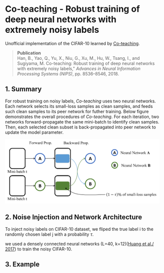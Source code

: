 # Co-teaching - Robust training of deep neural networks with extremely noisy labels
Unofficial implementation of the CIFAR-10 learned by [Co-teaching](http://papers.nips.cc/paper/8072-co-teaching-robust-training-of-deep-neural-networks-with-extremely-noisy-labels).

> __Publication__ </br>
> Han, B., Yao, Q., Yu, X., Niu, G., Xu, M., Hu, W., Tsang, I.,
and Sugiyama, M. Co-teaching: Robust training of deep
neural networks with extremely noisy labels," *Advances in Neural Information Processing Systems (NIPS)*, pp.
8536–8546, 2018.

## 1. Summary
For robust training on noisy labels, *Co-teaching* uses two neural networks. Each network selects its small-loss samples as clean samples, and feeds such clean samples to its peer network for futher training. Below figure demonstrates the overall procedures of *Co-teaching*. For each iteration, two networks forward-propagate the same mini-batch to identify clean samples. Then, each selected clean subset is back-propagated into peer network to update the model parameter.
<p align="center">
<img src="figures/overview.png " width="650"> 
</p>

## 2. Noise Injection and Network Architecture
To inject noisy labels on CIFAR-10 dataset, we fliped the true label i to the randomly chosen label j with a probability $\tau$.

we used a densely connected neural networks (L=40, k=12)([Huang et al./ 2017](http://openaccess.thecvf.com/content_cvpr_2017/html/Huang_Densely_Connected_Convolutional_CVPR_2017_paper.html)) to train the noisy CIFAR-10.

## 3. Example
